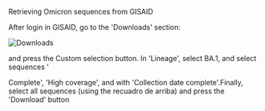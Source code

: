 Retrieving Omicron sequences from GISAID

After login in GISAID, go to the 'Downloads' section:

![Downloads](http://www.ub.edu/molevol/CG-MGG/downloads.png)



and press the Custom selection button. In 'Lineage', select BA.1, and select sequences '

Complete', 'High coverage', and with 'Collection date complete'.Finally, select all sequences (using the recuadro de arriba) and press the 'Download' button
